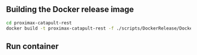 ## Building the Docker release image 

```bash
cd proximax-catapult-rest
docker build -t proximax-catapult-rest -f ./scripts/DockerRelease/Dockerfile .
```

## Run container
```bash
```
